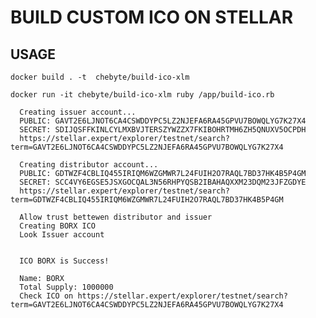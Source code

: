 # BUILD CUSTOM ICO ON STELLAR

## USAGE

    docker build . -t  chebyte/build-ico-xlm 

    docker run -it chebyte/build-ico-xlm ruby /app/build-ico.rb

      Creating issuer account...
      PUBLIC: GAVT2E6LJNOT6CA4CSWDDYPC5LZ2NJEFA6RA45GPVU7BOWQLYG7K27X4
      SECRET: SDIJQSFFKINLCYLMXBVJTERSZYWZZX7FKIBOHRTMH6ZH5QNUXV5OCPDH
      https://stellar.expert/explorer/testnet/search?term=GAVT2E6LJNOT6CA4CSWDDYPC5LZ2NJEFA6RA45GPVU7BOWQLYG7K27X4

      Creating distributor account...
      PUBLIC: GDTWZF4CBLIQ455IRIQM6WZGMWR7L24FUIH2O7RAQL7BD37HK4B5P4GM
      SECRET: SCC4VY6EGSE5JSXGOCQAL3N56RHPYQSB2IBAHAQXXM23DQM23JFZGDYE
      https://stellar.expert/explorer/testnet/search?term=GDTWZF4CBLIQ455IRIQM6WZGMWR7L24FUIH2O7RAQL7BD37HK4B5P4GM

      Allow trust bettewen distributor and issuer
      Creating BORX ICO
      Look Issuer account


      ICO BORX is Success!

      Name: BORX
      Total Supply: 1000000
      Check ICO on https://stellar.expert/explorer/testnet/search?term=GAVT2E6LJNOT6CA4CSWDDYPC5LZ2NJEFA6RA45GPVU7BOWQLYG7K27X4
